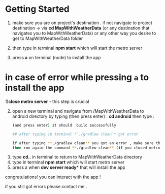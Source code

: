 # Getting Started
1) make sure you are on project's destination . if not navigate to project destination -> 
via **cd MapWithWeatherData** (or any destination that navigates you to MapWithWeatherData) or any other way you desire to get to MapWithWeatherData folder

2) then type in terminal **npm start** which will start the metro server
3) press **a** on terminal (node) to install the app

# in case of error while pressing `a` to install the app

1)**close metro server** - this step is crucial

2) open a new terminal and navigate from /MapWithWeatherData to android directory by typing (then press enter) :  **cd android**
   then type :
   ```bash **./gradlew clean**
   (and press enter) it should  build successfully
   
   ## after typing in terminal *`./gradlew clean`* got error
   
   if after typing **./gradlew clean** you got an error , make sure that you closed the metro server. 
   then run again the command **./gradlew clean** (if you closed metro server, run this command anyways) it should now build successfully

4) type **cd..** in terminal to return to MapWithWeatherData directory
5) type in terminal **npm start** which will start metro server
6) press a when **dev server ready*** that will install the app 

congratulations! you can interact with the app !

if you still got errors please contact me . 

